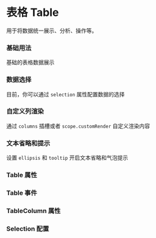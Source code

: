 <script setup lang="ts">
  import props from "../example/table/props.ts";
  import event from "../example/table/event.ts";
  import columnProps from "../example/table/column-props.ts";
  import selectProps from "../example/table/select-props.ts";
</script>

# 表格 Table

用于将数据统一展示、分析、操作等。

### 基础用法

基础的表格数据展示
<demo-block src="example/table/basic" stack-blitz-name="table-basic-1"></demo-block>

### 数据选择
目前，你可以通过 `selection` 属性配置数据的选择
<demo-block src="example/table/select" stack-blitz-name="table-select-1"></demo-block>

### 自定义列渲染

通过 `columns` 插槽或者 `scope.customRender` 自定义渲染内容
<demo-block src="example/table/custom-column" stack-blitz-name="table-custom-column"></demo-block>

### 文本省略和提示

设置 `ellipsis` 和 `tooltip` 开启文本省略和气泡提示
<demo-block src="example/table/table-tooltip" stack-blitz-name="table-table-tooltip"></demo-block>

### Table 属性

<table-block type="props" :data="props"></table-block>

### Table 事件

<table-block type="event" :data="event"></table-block>

### TableColumn 属性

<table-block type="props" :data="columnProps"></table-block>

### Selection 配置

<table-block type="props" :data="selectProps"></table-block>